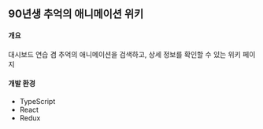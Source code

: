 ## 90년생 추억의 애니메이션 위키

#### 개요

대시보드 연습 겸 추억의 애니메이션을 검색하고, 상세 정보를 확인할 수 있는 위키 페이지

#### 개발 환경

- TypeScript
- React
- Redux

